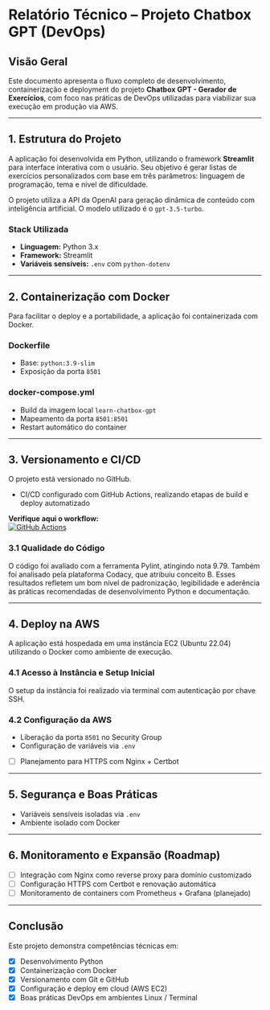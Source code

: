 # Relatório Técnico – Projeto Chatbox GPT (DevOps)

## Visão Geral

Este documento apresenta o fluxo completo de desenvolvimento, containerização e deployment do projeto **Chatbox GPT - Gerador de Exercícios**, com foco nas práticas de DevOps utilizadas para viabilizar sua execução em produção via AWS.

---

## 1. Estrutura do Projeto

A aplicação foi desenvolvida em Python, utilizando o framework **Streamlit** para interface interativa com o usuário. Seu objetivo é gerar listas de exercícios personalizados com base em três parâmetros: linguagem de programação, tema e nível de dificuldade.

O projeto utiliza a API da OpenAI para geração dinâmica de conteúdo com inteligência artificial. O modelo utilizado é o `gpt-3.5-turbo`.

### Stack Utilizada
- **Linguagem:** Python 3.x
- **Framework:** Streamlit
- **Variáveis sensíveis:** `.env` com `python-dotenv`

---

## 2. Containerização com Docker

Para facilitar o deploy e a portabilidade, a aplicação foi containerizada com Docker.

### Dockerfile
- Base: `python:3.9-slim`
- Exposição da porta `8501`

### docker-compose.yml
- Build da imagem local `learn-chatbox-gpt`
- Mapeamento da porta `8501:8501`
- Restart automático do container

---

## 3. Versionamento e CI/CD

O projeto está versionado no GitHub.
- CI/CD configurado com GitHub Actions, realizando etapas de build e deploy automatizado

**Verifique aqui o workflow:**  
[![GitHub Actions](https://img.shields.io/badge/github%20actions-%23232E1E5.svg?style=for-the-badge&logo=githubactions&logoColor=white)](https://github.com/92username/learn-chatbox-gpt/actions/workflows/main.yml)


### 3.1 Qualidade do Código

O código foi avaliado com a ferramenta Pylint, atingindo nota 9.79. Também foi analisado pela plataforma Codacy, que atribuiu conceito B. Esses resultados refletem um bom nível de padronização, legibilidade e aderência às práticas recomendadas de desenvolvimento Python e documentação.

---

## 4. Deploy na AWS

A aplicação está hospedada em uma instância EC2 (Ubuntu 22.04) utilizando o Docker como ambiente de execução.

### 4.1 Acesso à Instância e Setup Inicial

O setup da instância foi realizado via terminal com autenticação por chave SSH.

### 4.2 Configuração da AWS
- Liberação da porta `8501` no Security Group
- Configuração de variáveis via `.env`
- [ ] Planejamento para HTTPS com Nginx + Certbot

---

## 5. Segurança e Boas Práticas

- Variáveis sensíveis isoladas via `.env`
- Ambiente isolado com Docker
---

## 6. Monitoramento e Expansão (Roadmap)

- [ ] Integração com Nginx como reverse proxy para domínio customizado
- [ ] Configuração HTTPS com Certbot e renovação automática
- [ ] Monitoramento de containers com Prometheus + Grafana (planejado)
---

## Conclusão

Este projeto demonstra competências técnicas em:
- [x] Desenvolvimento Python
- [x] Containerização com Docker
- [x] Versionamento com Git e GitHub
- [x] Configuração e deploy em cloud (AWS EC2)
- [x] Boas práticas DevOps em ambientes Linux / Terminal
